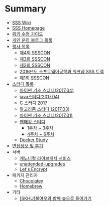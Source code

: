 # Summary

* [SSS Wiki](README.md)
* [SSS Homepage](https://skhu-sss.github.io)
* [위키 수정 가이드](HowToEdit.md)
* [개인 운영 블로그 목록](blogs.md)
* [행사 목록](events/index.md)
  * [제4회 SSSCON](events/ssscon4th.md)
  * [제3회 SSSCON](events/ssscon3rd.md)
  * [제2회 SSSCON](events/ssscon2nd.md)
  * [2016년도 소프트웨어공학과 워크샵 SSS 트랙](events/softworkshop2016ssstrack.md)
  * [제1회 SSSCON](events/ssscon1st.md)
* [스터디 목록](studies/index.md)
  * [파이썬 기초 스터디(2017.04)](studies/pybasics1704.md)
  * [java스터디(2017.04)](studies/java-studies.md)
  * [C 스터디 2017](studies/c_study.md)
  * [알고리즘 스터디 (2017.03)](studies/algorithm_study.md)
  * [파이썬 기초 스터디(2017.01)](studies/python-basics-study.md)
  * [웹해킹 스터디](studies/webhacking/index.md)
    * [1주차 ~ 3주차](studies/webhacking/webhacking-week1to3.md)
    * [4주차 ~ 6주차](studies/webhacking/webhacking-week4to6.md)
  * [Docker Study](studies/docker-study.md)
* [면접정보 및 후기](interview/index.md)
* 서버
  * [캐노니컬 라이브패치 서비스](server/canonical-livepatch.md)
  * [unattended-upgrades](server/unattended-upgrades.md)
  * [Let's Encrypt](letsencrypt.md)
* 패키지 관리자
  * [Chocolatey](package-manager/choco.md)
  * [Homebrew](package-manager/homebrew.md)
* 기타
  * [\[SKHU\]불여우와 함께 숲으로 들어가기](skhu-forest-with-firefox.md)
